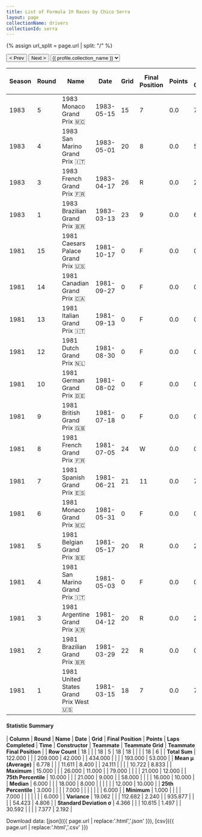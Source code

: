```yaml
---
title: List of Formula 1® Races by Chico Serra
layout: page
collectionName: drivers
collectionId: serra
---
```


{% assign url_split = page.url | split: "/" %}
<div id="collection-navigation">
<button onclick="selector.options[selector.selectedIndex-1].value && (window.location = selector.options[selector.selectedIndex-1].value);">&lt; Prev</button>
<button onclick="selector.options[selector.selectedIndex+1].value && (window.location = selector.options[selector.selectedIndex+1].value);">Next &gt;</button>
<select id="selector" onchange="this.options[this.selectedIndex].value && (window.location = this.options[this.selectedIndex].value);">
  {% for collectionId in site.data[page.collectionName].refs %}
    {% if collectionId == page.collectionId %}
      {% assign selected = "selected" %}
    {% else %}
      {% assign selected = "" %}
    {% endif %}
    {% assign profile = site.data[page.collectionName][collectionId].profile %}
    <option value="/f1/{{ page.collectionName }}/{{ collectionId }}/{{ url_split[4] }}" {{ selected }}>{{ profile.collection_name }}</option>
  {% endfor %}
</select>
</div>

| Season | Round | Name | Date | Grid | Final Position | Points | Laps Completed | Time | Constructor | Teammate | Teammate Grid | Teammate Final Position |
|--|--|--|--|--|--|--|--|--|--|--|--|--|
| 1983 | 5 | 1983 Monaco Grand Prix 🇲🇨 | 1983-05-15 | 15 | 7 | 0.0 | 74 |   | Arrows 🇬🇧 | [Marc Surer 🇨🇭](/f1/drivers/surer) | 12 | R |
| 1983 | 4 | 1983 San Marino Grand Prix 🇮🇹 | 1983-05-01 | 20 | 8 | 0.0 | 58 |   | Arrows 🇬🇧 | [Marc Surer 🇨🇭](/f1/drivers/surer) | 12 | 6 |
| 1983 | 3 | 1983 French Grand Prix 🇫🇷 | 1983-04-17 | 26 | R | 0.0 | 26 |   | Arrows 🇬🇧 | [Marc Surer 🇨🇭](/f1/drivers/surer) | 21 | 10 |
| 1983 | 1 | 1983 Brazilian Grand Prix 🇧🇷 | 1983-03-13 | 23 | 9 | 0.0 | 62 |   | Arrows 🇬🇧 | [Marc Surer 🇨🇭](/f1/drivers/surer) | 20 | 6 |
| 1981 | 15 | 1981 Caesars Palace Grand Prix 🇺🇸 | 1981-10-17 | 0 | F | 0.0 | 0 |   | Fittipaldi 🇧🇷 | [Keke Rosberg 🇫🇮](/f1/drivers/keke_rosberg) | 20 | 10 |
| 1981 | 14 | 1981 Canadian Grand Prix 🇨🇦 | 1981-09-27 | 0 | F | 0.0 | 0 |   | Fittipaldi 🇧🇷 | [Keke Rosberg 🇫🇮](/f1/drivers/keke_rosberg) | 0 | F |
| 1981 | 13 | 1981 Italian Grand Prix 🇮🇹 | 1981-09-13 | 0 | F | 0.0 | 0 |   | Fittipaldi 🇧🇷 | [Keke Rosberg 🇫🇮](/f1/drivers/keke_rosberg) | 0 | F |
| 1981 | 12 | 1981 Dutch Grand Prix 🇳🇱 | 1981-08-30 | 0 | F | 0.0 | 0 |   | Fittipaldi 🇧🇷 | [Keke Rosberg 🇫🇮](/f1/drivers/keke_rosberg) | 0 | F |
| 1981 | 10 | 1981 German Grand Prix 🇩🇪 | 1981-08-02 | 0 | F | 0.0 | 0 |   | Fittipaldi 🇧🇷 | [Keke Rosberg 🇫🇮](/f1/drivers/keke_rosberg) | 0 | F |
| 1981 | 9 | 1981 British Grand Prix 🇬🇧 | 1981-07-18 | 0 | F | 0.0 | 0 |   | Fittipaldi 🇧🇷 | [Keke Rosberg 🇫🇮](/f1/drivers/keke_rosberg) | 14 | R |
| 1981 | 8 | 1981 French Grand Prix 🇫🇷 | 1981-07-05 | 24 | W | 0.0 | 0 |   | Fittipaldi 🇧🇷 | [Keke Rosberg 🇫🇮](/f1/drivers/keke_rosberg) | 17 | R |
| 1981 | 7 | 1981 Spanish Grand Prix 🇪🇸 | 1981-06-21 | 21 | 11 | 0.0 | 79 |   | Fittipaldi 🇧🇷 | [Keke Rosberg 🇫🇮](/f1/drivers/keke_rosberg) | 15 | 12 |
| 1981 | 6 | 1981 Monaco Grand Prix 🇲🇨 | 1981-05-31 | 0 | F | 0.0 | 0 |   | Fittipaldi 🇧🇷 | [Keke Rosberg 🇫🇮](/f1/drivers/keke_rosberg) | 0 | F |
| 1981 | 5 | 1981 Belgian Grand Prix 🇧🇪 | 1981-05-17 | 20 | R | 0.0 | 29 |   | Fittipaldi 🇧🇷 | [Keke Rosberg 🇫🇮](/f1/drivers/keke_rosberg) | 11 | R |
| 1981 | 4 | 1981 San Marino Grand Prix 🇮🇹 | 1981-05-03 | 0 | F | 0.0 | 0 |   | Fittipaldi 🇧🇷 | [Keke Rosberg 🇫🇮](/f1/drivers/keke_rosberg) | 15 | R |
| 1981 | 3 | 1981 Argentine Grand Prix 🇦🇷 | 1981-04-12 | 20 | R | 0.0 | 28 |   | Fittipaldi 🇧🇷 | [Keke Rosberg 🇫🇮](/f1/drivers/keke_rosberg) | 8 | R |
| 1981 | 2 | 1981 Brazilian Grand Prix 🇧🇷 | 1981-03-29 | 22 | R | 0.0 | 0 |   | Fittipaldi 🇧🇷 | [Keke Rosberg 🇫🇮](/f1/drivers/keke_rosberg) | 12 | 9 |
| 1981 | 1 | 1981 United States Grand Prix West 🇺🇸 | 1981-03-15 | 18 | 7 | 0.0 | 78 |   | Fittipaldi 🇧🇷 | [Keke Rosberg 🇫🇮](/f1/drivers/keke_rosberg) | 16 | R |

#### Statistic Summary

| **Column** | **Round** | **Name** | **Date** | **Grid** | **Final Position** | **Points** | **Laps Completed** | **Time** | **Constructor** | **Teammate** | **Teammate Grid** | **Teammate Final Position** |
| **Row Count** | 18 |  |  | 18 | 5 | 18 | 18 |  |  |  | 18 | 6 |
| **Total Sum** | 122.000 |  |  | 209.000 | 42.000 |  | 434.000 |  |  |  | 193.000 | 53.000 |
| **Mean μ (Average)** | 6.778 |  |  | 11.611 | 8.400 |  | 24.111 |  |  |  | 10.722 | 8.833 |
| **Maximum** | 15.000 |  |  | 26.000 | 11.000 |  | 79.000 |  |  |  | 21.000 | 12.000 |
| **75th Percentile** | 10.000 |  |  | 21.000 | 9.000 |  | 58.000 |  |  |  | 16.000 | 10.000 |
| **Median** | 6.000 |  |  | 18.000 | 8.000 |  |  |  |  |  | 12.000 | 10.000 |
| **25th Percentile** | 3.000 |  |  |  | 7.000 |  |  |  |  |  |  | 6.000 |
| **Minimum** | 1.000 |  |  |  | 7.000 |  |  |  |  |  |  | 6.000 |
| **Variance** | 19.062 |  |  | 112.682 | 2.240 |  | 935.877 |  |  |  | 54.423 | 4.806 |
| **Standard Deviation σ** | 4.366 |  |  | 10.615 | 1.497 |  | 30.592 |  |  |  | 7.377 | 2.192 |

Download data: [json]({{ page.url | replace:'.html','.json' }}), [csv]({{ page.url | replace:'.html','.csv' }})
